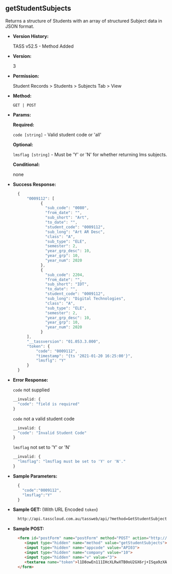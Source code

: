 **getStudentSubjects**
----
  Returns a structure of Students with an array of structured Subject data in JSON format.

* **Version History:**

  TASS v52.5 - Method Added

* **Version:**

  3

* **Permission:**

  Student Records > Students > Subjects Tab > View

* **Method:**

  `GET | POST`
  
*  **Params:**

   **Required:**

   `code [string]` -  Valid student code or 'all'
   
   **Optional:**

   `lmsflag [string]` -  Must be 'Y' or 'N' for whether returning lms subjects.

   **Conditional:**
 
   none

* **Success Response:**

    ```javascript
      {
          "0009112": [
                {
                  "sub_code": "0080",
                  "from_date": "",
                  "sub_short": "Art",
                  "to_date": "",
                  "student_code": "0009112",
                  "sub_long": "Art AR Desc",
                  "class": "A",
                  "sub_type": "ELE",
                  "semester": 2,
                  "year_grp_desc": 10,
                  "year_grp": 10,
                  "year_num": 2020
                },
                {
                  "sub_code": 2204,
                  "from_date": "",
                  "sub_short": "IDT",
                  "to_date": "",
                  "student_code": "0009112",
                  "sub_long": "Digital Technologies",
                  "class": "A",
                  "sub_type": "ELE",
                  "semester": 2,
                  "year_grp_desc": 10,
                  "year_grp": 10,
                  "year_num": 2020
                }
          ],
          "__tassversion": "01.053.3.000",
          "token": {
              "code": "0009112",
              "timestamp": "{ts '2021-01-20 16:25:00'}",
              "lmsflg": "Y"
          }
      }
    ```
 
* **Error Response:**

    `code` not supplied
    ```javascript
    __invalid: {
      "code": "field is required"
    }
    ```
    
    `code` not a valid student code
    ```javascript
    __invalid: {
      "code": "Invalid Student Code"
    }
    ```
    
    `lmsflag` not set to 'Y' or 'N'
    ```javascript
    __invalid: {
      "lmsflag": "lmsflag must be set to 'Y' or 'N'."
    }
    ```
   
* **Sample Parameters:**

  ```javascript
    { 
      "code":"0009112",
      "lmsflag":"Y"
    }
  ```

* **Sample GET:** (With URL Encoded `token`)

  ```HTML
    http://api.tasscloud.com.au/tassweb/api/?method=GetStudentSubjects&appcode=API03&company=10&v=3&token=l1D8owEn111IHcXLRwXTB0oU2GX6rj%2BISqa9zXA8We1Gqx9%2Fzb%2BcbVFartivsDN%2FxGgAIIjtABAYfzYPqTCpLf3gb0nW3h%2FTrPFLMhAdNcVvHD0Gz4FkRj5jRAD1aAGQ
  ```
  
* **Sample POST:**

  ```HTML
    <form id="postForm" name="postForm" method="POST" action="http://api.tasscloud.com.au/tassweb/api/">
       <input type="hidden" name="method" value="getStudentSubjects">
       <input type="hidden" name="appcode" value="API03">
       <input type="hidden" name="company" value="10">
       <input type="hidden" name="v" value="3">
       <textarea name="token">l1D8owEn111IHcXLRwXTB0oU2GX6rj+ISqa9zXA8We1Gqx9/zb+cbVFartivsDN/xGgAIIjtABAYfzYPqTCpLf3gb0nW3h/TrPFLMhAdNcVvHD0Gz4FkRj5jRAD1aAGQ</textarea>
    </form>
  ```
